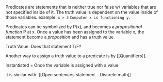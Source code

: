 Predicates are statements that is neither true nor false w/ variables that are not specified inside of it. The truth value is dependent on the value inside of those variables.
	example:
	`x > 3`
	`Computer x is functioning y.`


Predicates can be symbolized by P(x), and becomes a *propositional function* P at x. Once a value has been assigned to the variable x, the statement become a *proposition* and has a truth value.

Truth Value:
Does that statement T/F?

Another way to assign a truth value to a predicate is by [[Quantifiers]].

Instantiated = Once the variable is assigned with a value

it is similar with
![[Open sentences statement - Discrete math]]